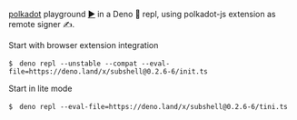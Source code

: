 [polkadot](https://deno.land/x/polkadot) playground [▶️](https://subshell.xyz)
in a Deno 🦕 repl, using polkadot-js extension as remote signer ✍️.

Start with browser extension integration

```
$　deno repl --unstable --compat --eval-file=https://deno.land/x/subshell@0.2.6-6/init.ts
```

Start in lite mode

```
$　deno repl --eval-file=https://deno.land/x/subshell@0.2.6-6/tini.ts
```
